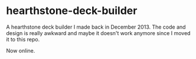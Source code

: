 hearthstone-deck-builder
========================

A hearthstone deck builder I made back in December 2013. The code and design is really awkward and maybe it doesn't work anymore since I moved it to this repo.

Now online.